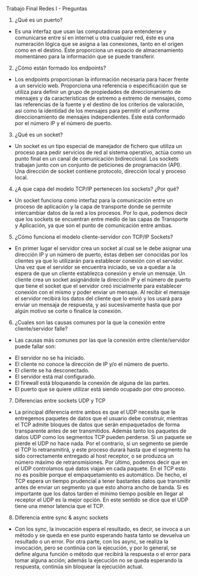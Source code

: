 Trabajo Final Redes I - Preguntas

1) ¿Qué es un puerto?

- Es una interfaz que usan las computadoras para entenderse y comunicarse entre sí en internet u otra cualquier red, éste es una numeración lógica que se asigna a las conexiones, tanto en el origen como en el destino. Éste proporciona un espacio de almacenamiento momentáneo para la información que se puede transferir.

2) ¿Cómo están formado los endpoints?

- Los endpoints proporcionan la información necesaria para hacer frente a un servicio web. Proporciona una referencia o especificación que se utiliza para definir un grupo de propiedades de direccionamiento de mensajes y da características de extremo a extremo de mensajes, como las referencias de la fuente y el destino de los criterios de valoración, así como la identidad de los mensajes para permitir el uniforme direccionamiento de mensajes independientes. Éste está conformado por el número IP y el número de puerto.

3) ¿Qué es un socket?

- Un socket es un tipo especial de manejador de fichero que utiliza un proceso para pedir servicios de red al sistema operativo, actúa como un punto final en un canal de comunicación bidireccional. Los sockets trabajan junto con un conjunto de peticiones de programación (API). Una dirección de socket contiene protocolo, dirección local y proceso local.

4) ¿A que capa del modelo TCP/IP pertenecen los sockets? ¿Por qué?

- Un socket funciona como interfaz para la comunicación entre un proceso de aplicación y la capa de transporte donde se permite intercambiar datos de la red a los procesos. Por lo que, podemos decir que los sockets se encuentran entre medio de las capas de Transporte y Aplicación, ya que son el punto de comunicación entre ambas.

5) ¿Cómo funciona el modelo cliente-servidor con TCP/IP Sockets?

- En primer lugar el servidor crea un socket al cual se le debe asignar una dirección IP y un número de puerto, éstas deben ser conocidas por los clientes ya que lo utilizarán para establecer conexión con el servidor. Una vez que el servidor se encuentra iniciado, se va a quedar a la espera de que un cliente establezca conexión y envíe un mensaje. Un cliente crea un socket asignándole la dirección IP y el número de puerto que tiene el socket que el servidor creó inicialmente para establecer conexión con el mismo y poder enviar un mensaje. Al recibir el mensaje el servidor recibirá los datos del cliente que lo envió y los usará para enviar un mensaja de respuesta, y así sucesivamente hasta que por algún motivo se corte o finalice la conexión.

6) ¿Cuales son las causas comunes por la que la conexión entre cliente/servidor falle?

- Las causas más comunes por las que la conexión entre cliente/servidor puede fallar son:
* El servidor no se ha iniciado.
* El cliente no conoce la dirección de IP y/o el número de puerto.
* El cliente se ha desconectado.
* El servidor está mal configurado.
* El firewall está bloqueando la conexión de alguna de las partes.
* El puerto que se quiere utilizar está siendo ocupado por otro proceso.

7) Diferencias entre sockets UDP y TCP

- La principal diferencia entre ambos es que el UDP necesita que le entregemos paquetes de datos que el usuario debe construir, mientras el TCP admite bloques de datos que serán empaquetados de forma transparente antes de ser transmitidos. Además tanto los paquetes de datos UDP como los segmentos TCP pueden perderse. Si un paquete se pierde el UDP no hace nada. Por el contrario, si un segmento se pierde el TCP lo retransmitirá, y este proceso durará hasta que el segmento ha sido correctamente entregado al host receptor, o se produzca un número máximo de retransmisiones. Por último, podemos decir que en el UDP controlamos qué datos viajan en cada paquete. En el TCP esto no es posible porque el empaquetamiento es automático. De hecho, el TCP espera un tiempo prudencial a tener bastantes datos que transmitir antes de enviar un segmento ya que esto ahorra ancho de banda. Si es importante que los datos tarden el mínimo tiempo posible en llegar al receptor el UDP es la mejor opción. En este sentido se dice que el UDP tiene una menor latencia que el TCP.

8) Diferencia entre sync & async sockets

- Con los sync, la invocación espera el resultado, es decir, se invoca a un método y se queda en ese punto esperando hasta tanto se devuelva un resultado o un error. Por otra parte, con los async, se realiza la invocación, pero se continúa con la ejecución, y por lo general, se define alguna función o método que recibirá la respuesta o el error para tomar alguna acción; además la ejecución no se queda esperando la respuesta, continúa sin bloquear la ejecución actual.

